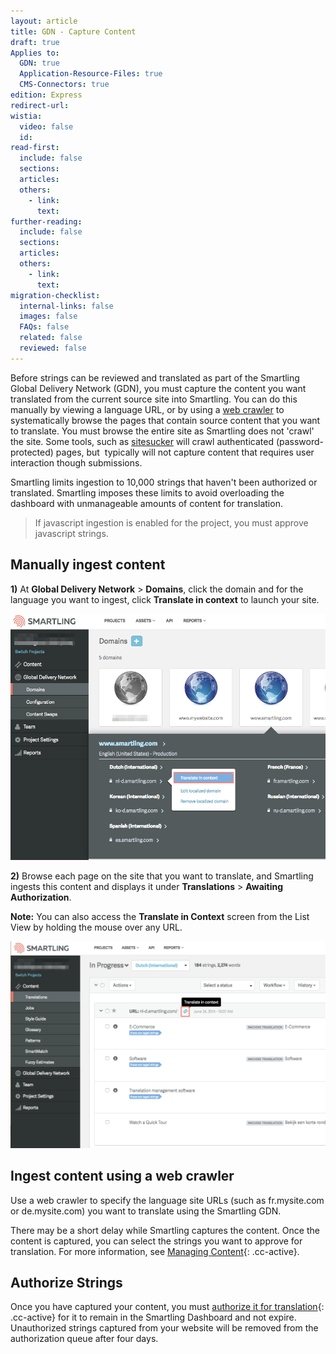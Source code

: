 ```yaml
---
layout: article
title: GDN - Capture Content
draft: true
Applies to:
  GDN: true
  Application-Resource-Files: true
  CMS-Connectors: true
edition: Express
redirect-url:
wistia:
  video: false
  id:
read-first:
  include: false
  sections:
  articles:
  others:
    - link:
      text:
further-reading:
  include: false
  sections:
  articles:
  others:
    - link:
      text:
migration-checklist:
  internal-links: false
  images: false
  FAQs: false
  related: false
  reviewed: false
---
```



Before strings can be reviewed and translated as part of the Smartling Global Delivery Network (GDN), you must capture the content you want translated from the current source site into Smartling. You can do this manually by viewing a language URL, or by using a [web crawler](http://en.wikipedia.org/wiki/Web_crawler) to systematically browse the pages that contain source content that you want to translate. You must browse the entire site as Smartling does not 'crawl' the site. Some tools, such as [sitesucker](http://sitesucker.us/mac/mac.html) will crawl authenticated (password-protected) pages, but &nbsp;typically will not capture content that requires user interaction though submissions.

Smartling limits ingestion to 10,000 strings that haven't been authorized or translated. Smartling imposes these limits to avoid overloading the dashboard with unmanageable amounts of content for translation.

> If javascript ingestion is enabled for the project, you must approve javascript strings.

## Manually ingest content

**1)** At **Global Delivery Network** &gt; **Domains**, click the domain and for the language you want to ingest, click&nbsp;**Translate in context** to launch your site.

![](/uploads/versions/smartling___manage_domains-2---x----897-702x---.png)

**2)** Browse each page on the site that you want to translate, and Smartling ingests this content and displays it under **Translations** &gt; **Awaiting Authorization**.

**Note:** You can also access the **Translate in Context** screen from the List View by holding the mouse over any URL.

![](/uploads/versions/smartling___translations_management_and_json_-_smartling_developer_documentation---x----1018-668x---.png)

## Ingest content using a web crawler

Use a web crawler to specify the language site URLs (such as fr.mysite.com or de.mysite.com) you want to translate using the Smartling GDN.

There may be a short delay while Smartling captures the content. Once the content is captured, you can select the strings you want to approve for translation. For more information, see [Managing Content](){: .cc-active}.

## Authorize Strings

Once you have captured your content, you must [authorize it for translation](){: .cc-active} for it to remain in the Smartling Dashboard and not expire. Unauthorized strings captured from your website will be removed from the authorization queue after four days.